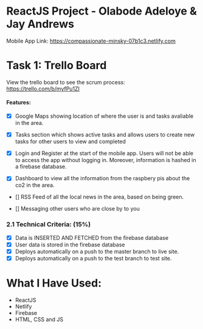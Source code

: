 # ReactJS Project - Olabode Adeloye & Jay Andrews

Mobile App Link:
https://compassionate-minsky-07b1c3.netlify.com

# Task 1: Trello Board

View the trello board to see the scrum process:
https://trello.com/b/myfPu1ZI

#### Features:

- [x] Google Maps showing location of where the user is and tasks avaliable in the area.

- [x] Tasks section which shows active tasks and allows users to create new tasks for other users to view and completed

- [x] Login and Register at the start of the mobile app. Users will not be able to access the app without logging in. Moreover, information is hashed in a firebase database.

- [x] Dashboard to view all the information from the raspbery pis about the co2 in the area.

- [] RSS Feed of all the local news in the area, based on being green.

- [] Messaging other users who are close by to you

### 2.1 Technical Criteria: (15%)

- [x] Data is INSERTED AND FETCHED from the firebase database
- [x] User data is stored in the firebase database
- [x] Deploys automatically on a push to the master branch to live site.
- [x] Deploys automatically on a push to the test branch to test site.

# What I Have Used:

- ReactJS
- Netlify
- Firebase
- HTML, CSS and JS

